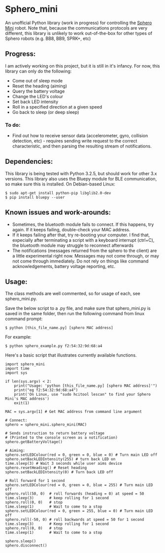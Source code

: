 # Sphero_mini
An unofficial Python library (work in progress) for controlling the [Sphero Mini](https://www.sphero.com/sphero-mini) robot. Note that, because the communications protocols are very different, this library is unlikely to work out-of-the-box for other types of Sphero robots (e.g. BB8, BB9, SPRK+, etc)

## Progress:
I am actively working on this project, but it is still in it's infancy. For now, this library can only do the following:
* Come out of sleep mode
* Reset the heading (aiming)
* Query the battery voltage
* Change the LED's colour
* Set back LED intensity
* Roll in a specified direction at a given speed
* Go back to sleep (or deep sleep)

### To do:
* Find out how to receive sensor data (accelerometer, gyro, collision detection, etc) - requires sending write request to the correct characteristic, and then parsing the resulting stream of notifications.

## Dependencies:
This library is being tested with Python 3.2.5, but should work for other 3.x versions. This library also uses the Bluepy module for BLE communication, so make sure this is installed. On Debian-based Linux:

    $ sudo apt-get install python-pip libglib2.0-dev
    $ pip install bluepy --user
## Known issues and work-arounds:
* Sometimes, the bluetooth module fails to connect. If this happens, try again. If it keeps failing, double-check your MAC address.
* If it keeps failing after that, try re-booting your computer. I find that, expecially after terminating a script with a keyboard interrupt (ctrl+C), the bluetooth module may struggle to reconnect afterwards
* The notifications (messages returned from the sphero to the client) are a little experimental right now. Messages may not come through, or may not come through immediately. Do not rely on things like command acknowledgements, battery voltage reporting, etc.

## Usage:
The class methods are well commented, so for usage of each, see sphero_mini.py. 

Save the below script to a .py file, and make sure that sphero_mini.py is saved in the same folder, then run the following command from linux command prompt:

    $ python [this_file_name.py] [sphero MAC address]

For example:

    $ python sphero_example.py f2:54:32:9d:68:a4

Here's a basic script that illustrates currently available functions. 

    import sphero_mini
    import time
    import sys

    if len(sys.argv) < 2:
        print("Usage: 'python [this_file_name.py] [sphero MAC address]'")
        print("eg f2:54:32:9d:68:a4")
        print('On Linux, use "sudo hcitool lescan" to find your Sphero Mini's MAC address')
        exit(1)

    MAC = sys.argv[1] # Get MAC address from command line argument

    # Connect:
    sphero = sphero_mini.sphero_mini(MAC)

    # Sends instruction to return battery voltage 
    # (Printed to the console screen as a notification)
    sphero.getBatteryVoltage()

    # Aiming:
    sphero.setLEDColour(red = 0, green = 0, blue = 0) # Turn main LED off
    sphero.setBackLEDIntensity(255) # turn back LED on
    time.sleep(3) # Wait 3 seconds while user aims device
    sphero.resetHeading() # Reset heading
    sphero.setBackLEDIntensity(0) # Turn back LED off

    # Roll forward for 1 second
    sphero.setLEDColour(red = 0, green = 0, blue = 255) # Turn main LED off
    sphero.roll(50, 0)  # roll forwards (heading = 0) at speed = 50
    time.sleep(3)       # keep rolling for 1 second
    sphero.roll(0, 0)   # stop
    time.sleep(1)       # Wait to come to a stop
    sphero.setLEDColour(red = 0, green = 255, blue = 0) # Turn main LED off
    sphero.roll(-50, 0) # roll backwards at speed = 50 for 1 second
    time.sleep(3)       # Keep rolling for 1 second
    sphero.roll(0, 0)   # stop
    time.sleep(1)       # Wait to come to a stop

    sphero.sleep()
    sphero.disconnect()
